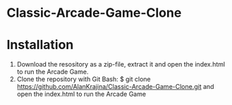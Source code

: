 # Classic-Arcade-Game-Clone



# Installation
1. Download the resository as a zip-file, extract it and open the index.html to run the Arcade Game.
2. Clone the repository with Git Bash: $ git clone https://github.com/AlanKrajina/Classic-Arcade-Game-Clone.git and open the index.html to run the Arcade Game
